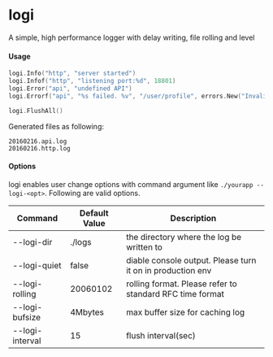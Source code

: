 # logi
A simple, high performance logger with delay writing, file rolling and level

#### Usage

```go
logi.Info("http", "server started")
logi.Infof("http", "listening port:%d", 18801)
logi.Error("api", "undefined API")
logi.Errorf("api", "%s failed. %v", "/user/profile", errors.New("Invalid ID"))

logi.FlushAll()
```

Generated files as following:
```
20160216.api.log
20160216.http.log
```

#### Options
logi enables user change options with command argument like  `./yourapp --logi-<opt>`. Following are valid options.

| Command | Default Value |  Description |
| --- | --- | --- |
| --logi-dir | ./logs | the directory where the log be written to |
| --logi-quiet | false | diable console output. Please turn it on in production env |
| --logi-rolling | 20060102 | rolling format. Please refer to standard RFC time format |
| --logi-bufsize | 4Mbytes | max buffer size for caching log |
| --logi-interval | 15 | flush interval(sec) |
